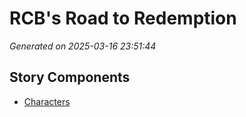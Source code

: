 # RCB's Road to Redemption

*Generated on 2025-03-16 23:51:44*

## Story Components

- [Characters](./characters.txt)
